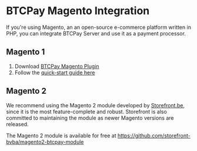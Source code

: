 # BTCPay Magento Integration

If you're using Magento, an an open-source e-commerce platform written in PHP, you can integrate BTCPay Server and use it as a payment processor.

## Magento 1
1. Download [BTCPay Magento Plugin](https://github.com/btcpayserver/magento-plugin)
2. Follow the [quick-start guide here](https://github.com/bitpay/magento-plugin/blob/master/GUIDE.md)

## Magento 2
We recommend using the Magento 2 module developed by [Storefront.be](https://www.storefront.be), since it is the most feature-complete and robust. Storefront is also committed to maintaining the module as newer Magento versions are released. 

The Magento 2 module is available for free at https://github.com/storefront-bvba/magento2-btcpay-module 